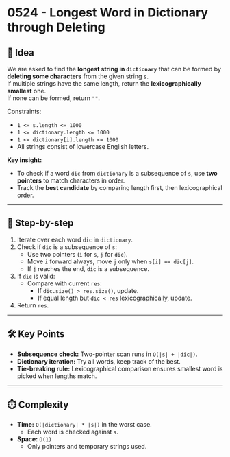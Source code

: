 # 0524 - Longest Word in Dictionary through Deleting

## 🧠 Idea

We are asked to find the **longest string in `dictionary`** that can be formed by **deleting some characters** from the given string `s`.  
If multiple strings have the same length, return the **lexicographically smallest** one.  
If none can be formed, return `""`.

Constraints:  
- `1 <= s.length <= 1000`  
- `1 <= dictionary.length <= 1000`  
- `1 <= dictionary[i].length <= 1000`  
- All strings consist of lowercase English letters.

**Key insight:**  
- To check if a word `dic` from `dictionary` is a subsequence of `s`, use **two pointers** to match characters in order.  
- Track the **best candidate** by comparing length first, then lexicographical order.  

---

## 🔁 Step-by-step

1. Iterate over each word `dic` in `dictionary`.  
2. Check if `dic` is a subsequence of `s`:  
   - Use two pointers (`i` for `s`, `j` for `dic`).  
   - Move `i` forward always, move `j` only when `s[i] == dic[j]`.  
   - If `j` reaches the end, `dic` is a subsequence.  
3. If `dic` is valid:  
   - Compare with current `res`:  
     - If `dic.size() > res.size()`, update.  
     - If equal length but `dic < res` lexicographically, update.  
4. Return `res`.  

---

## 🛠️ Key Points

- **Subsequence check:** Two-pointer scan runs in `O(|s| + |dic|)`.  
- **Dictionary iteration:** Try all words, keep track of the best.  
- **Tie-breaking rule:** Lexicographical comparison ensures smallest word is picked when lengths match.  

---

## ⏱️ Complexity

- **Time:** `O(|dictionary| * |s|)` in the worst case.  
  - Each word is checked against `s`.  
- **Space:** `O(1)`  
  - Only pointers and temporary strings used.  
